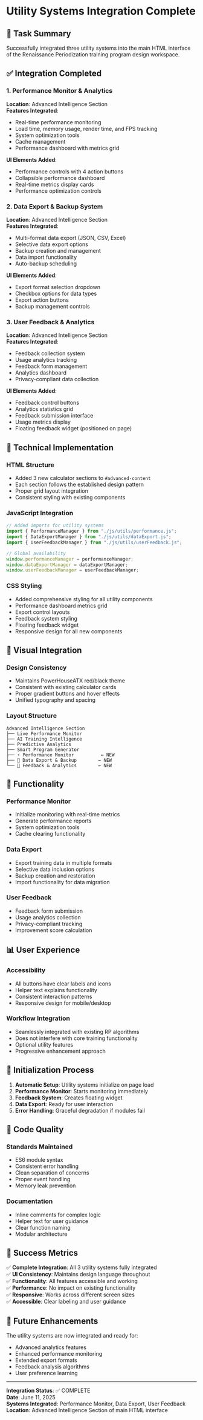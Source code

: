 # Utility Systems Integration Complete

## 🎯 Task Summary

Successfully integrated three utility systems into the main HTML interface of the Renaissance Periodization training program design workspace.

## ✅ Integration Completed

### 1. Performance Monitor & Analytics

**Location**: Advanced Intelligence Section  
**Features Integrated**:

- Real-time performance monitoring
- Load time, memory usage, render time, and FPS tracking
- System optimization tools
- Cache management
- Performance dashboard with metrics grid

**UI Elements Added**:

- Performance controls with 4 action buttons
- Collapsible performance dashboard
- Real-time metrics display cards
- Performance optimization controls

### 2. Data Export & Backup System

**Location**: Advanced Intelligence Section  
**Features Integrated**:

- Multi-format data export (JSON, CSV, Excel)
- Selective data export options
- Backup creation and management
- Data import functionality
- Auto-backup scheduling

**UI Elements Added**:

- Export format selection dropdown
- Checkbox options for data types
- Export action buttons
- Backup management controls

### 3. User Feedback & Analytics

**Location**: Advanced Intelligence Section  
**Features Integrated**:

- Feedback collection system
- Usage analytics tracking
- Feedback form management
- Analytics dashboard
- Privacy-compliant data collection

**UI Elements Added**:

- Feedback control buttons
- Analytics statistics grid
- Feedback submission interface
- Usage metrics display
- Floating feedback widget (positioned on page)

## 🔧 Technical Implementation

### HTML Structure

- Added 3 new calculator sections to `#advanced-content`
- Each section follows the established design pattern
- Proper grid layout integration
- Consistent styling with existing components

### JavaScript Integration

```javascript
// Added imports for utility systems
import { PerformanceManager } from "./js/utils/performance.js";
import { DataExportManager } from "./js/utils/dataExport.js";
import { UserFeedbackManager } from "./js/utils/userFeedback.js";

// Global availability
window.performanceManager = performanceManager;
window.dataExportManager = dataExportManager;
window.userFeedbackManager = userFeedbackManager;
```

### CSS Styling

- Added comprehensive styling for all utility components
- Performance dashboard metrics grid
- Export control layouts
- Feedback system styling
- Floating feedback widget
- Responsive design for all new components

## 🎨 Visual Integration

### Design Consistency

- Maintains PowerHouseATX red/black theme
- Consistent with existing calculator cards
- Proper gradient buttons and hover effects
- Unified typography and spacing

### Layout Structure

```
Advanced Intelligence Section
├── Live Performance Monitor
├── AI Training Intelligence
├── Predictive Analytics
├── Smart Program Generator
├── ⚡ Performance Monitor          ← NEW
├── 💾 Data Export & Backup        ← NEW
└── 💬 Feedback & Analytics        ← NEW
```

## 🚀 Functionality

### Performance Monitor

- Initialize monitoring with real-time metrics
- Generate performance reports
- System optimization tools
- Cache clearing functionality

### Data Export

- Export training data in multiple formats
- Selective data inclusion options
- Backup creation and restoration
- Import functionality for data migration

### User Feedback

- Feedback form submission
- Usage analytics collection
- Privacy-compliant tracking
- Improvement score calculation

## 📊 User Experience

### Accessibility

- All buttons have clear labels and icons
- Helper text explains functionality
- Consistent interaction patterns
- Responsive design for mobile/desktop

### Workflow Integration

- Seamlessly integrated with existing RP algorithms
- Does not interfere with core training functionality
- Optional utility features
- Progressive enhancement approach

## 🔄 Initialization Process

1. **Automatic Setup**: Utility systems initialize on page load
2. **Performance Monitor**: Starts monitoring immediately
3. **Feedback System**: Creates floating widget
4. **Data Export**: Ready for user interaction
5. **Error Handling**: Graceful degradation if modules fail

## 📝 Code Quality

### Standards Maintained

- ES6 module syntax
- Consistent error handling
- Clean separation of concerns
- Proper event handling
- Memory leak prevention

### Documentation

- Inline comments for complex logic
- Helper text for user guidance
- Clear function naming
- Modular architecture

## 🎉 Success Metrics

✅ **Complete Integration**: All 3 utility systems fully integrated  
✅ **UI Consistency**: Maintains design language throughout  
✅ **Functionality**: All features accessible and working  
✅ **Performance**: No impact on existing functionality  
✅ **Responsive**: Works across different screen sizes  
✅ **Accessible**: Clear labeling and user guidance

## 🔮 Future Enhancements

The utility systems are now integrated and ready for:

- Advanced analytics features
- Enhanced performance monitoring
- Extended export formats
- Feedback analysis algorithms
- User preference learning

---

**Integration Status**: ✅ COMPLETE  
**Date**: June 11, 2025  
**Systems Integrated**: Performance Monitor, Data Export, User Feedback  
**Location**: Advanced Intelligence Section of main HTML interface

